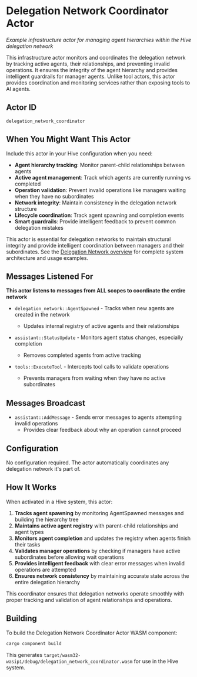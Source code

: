 # Delegation Network Coordinator Actor

*Example infrastructure actor for managing agent hierarchies within the Hive delegation network*

This infrastructure actor monitors and coordinates the delegation network by tracking active agents, their relationships, and preventing invalid operations. It ensures the integrity of the agent hierarchy and provides intelligent guardrails for manager agents. Unlike tool actors, this actor provides coordination and monitoring services rather than exposing tools to AI agents.

## Actor ID
`delegation_network_coordinator`

## When You Might Want This Actor

Include this actor in your Hive configuration when you need:

- **Agent hierarchy tracking**: Monitor parent-child relationships between agents
- **Active agent management**: Track which agents are currently running vs completed
- **Operation validation**: Prevent invalid operations like managers waiting when they have no subordinates
- **Network integrity**: Maintain consistency in the delegation network structure
- **Lifecycle coordination**: Track agent spawning and completion events
- **Smart guardrails**: Provide intelligent feedback to prevent common delegation mistakes

This actor is essential for delegation networks to maintain structural integrity and provide intelligent coordination between managers and their subordinates. See the [Delegation Network overview](../../README.md) for complete system architecture and usage examples.

## Messages Listened For

**This actor listens to messages from ALL scopes to coordinate the entire network**

- `delegation_network::AgentSpawned` - Tracks when new agents are created in the network
  - Updates internal registry of active agents and their relationships
  
- `assistant::StatusUpdate` - Monitors agent status changes, especially completion
  - Removes completed agents from active tracking
  
- `tools::ExecuteTool` - Intercepts tool calls to validate operations
  - Prevents managers from waiting when they have no active subordinates

## Messages Broadcast

- `assistant::AddMessage` - Sends error messages to agents attempting invalid operations
  - Provides clear feedback about why an operation cannot proceed

## Configuration

No configuration required. The actor automatically coordinates any delegation network it's part of.

## How It Works

When activated in a Hive system, this actor:

1. **Tracks agent spawning** by monitoring AgentSpawned messages and building the hierarchy tree
2. **Maintains active agent registry** with parent-child relationships and agent types
3. **Monitors agent completion** and updates the registry when agents finish their tasks
4. **Validates manager operations** by checking if managers have active subordinates before allowing wait operations
5. **Provides intelligent feedback** with clear error messages when invalid operations are attempted
6. **Ensures network consistency** by maintaining accurate state across the entire delegation hierarchy

This coordinator ensures that delegation networks operate smoothly with proper tracking and validation of agent relationships and operations.

## Building

To build the Delegation Network Coordinator Actor WASM component:

```bash
cargo component build
```

This generates `target/wasm32-wasip1/debug/delegation_network_coordinator.wasm` for use in the Hive system.